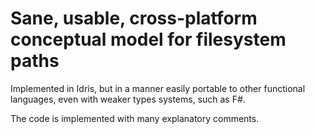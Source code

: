 # Sane, usable, cross-platform conceptual model for filesystem paths

Implemented in Idris, but in a manner easily portable to other functional
languages, even with weaker types systems, such as F#.

The code is implemented with many explanatory comments.
